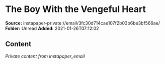 # The Boy With the Vengeful Heart

**Source:** instapaper-private://email/3fc30d714cae107f2b03b6be3bf566ae/
**Folder:** Unread
**Added:** 2021-01-26T07:12:02




## Content
*Private content from instapaper_email*
